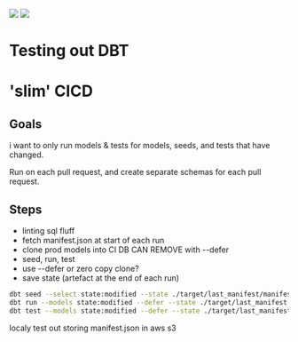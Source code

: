 ![](https://github.com/wisemuffin/dbt-tutorial-sf/workflows/Scheduled%20production%20run/badge.svg)
![](https://github.com/wisemuffin/dbt-tutorial-sf/workflows/Production%20deployment%20from%20main/badge.svg)

# Testing out DBT



# 'slim' CICD

## Goals
i want to only run models & tests for models, seeds, and tests that have changed. 

Run on each pull request, and create separate schemas for each pull request.

## Steps

- linting sql fluff
- fetch manifest.json at start of each run
- clone prod models into CI DB CAN REMOVE with --defer
- seed, run, test
- use --defer or zero copy clone?
- save state (artefact at the end of each run)

```bash
dbt seed --select state:modified --state ./target/last_manifest/manifest.json --full-refresh
dbt run --models state:modified --defer --state ./target/last_manifest
dbt test --models state:modified --defer --state ./target/last_manifest
```

localy test out storing manifest.json in aws s3
```bash

```
